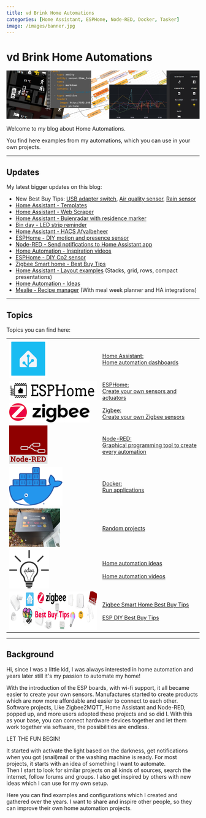 ```yaml
---
title: vd Brink Home Automations
categories: [Home Assistant, ESPHome, Node-RED, Docker, Tasker]
image: /images/banner.jpg
---
```


# vd Brink Home Automations

![Banner](images/banner.jpg)

Welcome to my blog about Home Automations.

You find here examples from my automations, which you can use in your own projects.

---

## Updates

My latest bigger updates on this blog:

* New Best Buy Tips: [USB adapter switch](buy/smart_home_best_buy_tips#usb-adapter-switch), [Air quality sensor](buy/smart_home_best_buy_tips#air-quality-sensor), [Rain sensor](buy/smart_home_best_buy_tips#rain-sensor)
* [Home Assistant - Templates](homeassistant/homeassistant_templates)
* [Home Assistant - Web Scraper](homeassistant/homeassistant_web_scraper)
* [Home Assistant - Buienradar with residence marker](/homeassistant/homeassistant_dashboard_weather_nl#buienradar-with-residence-marker)
* [Bin day - LED strip reminder](projects/bin_day_led_strip_reminder)
* [Home Assistant - HACS Afvalbeheer](homeassistant/homeassistant_hacs_afvalbeheer)
* [ESPHome - DIY motion and presence sensor](esphome/microwave_radar_sensor_rcwl-0516) 
* [Node-RED - Send notifications to Home Assistant app](node-red/node-red_home-assistant_notifications)
* [Home Automation - Inspiration videos](ideas/home_automation_videos)
* [ESPHome - DIY Co2 sensor](esphome/co2_scd40)
* [Zigbee Smart home - Best Buy Tips](buy/smart_home_best_buy_tips)
* [Home Assistant - Layout examples](homeassistant/homeassistant_dashboard_layout) (Stacks, grid, rows, compact presentations)
* [Home Automation - Ideas](ideas/home_automation_ideas)
* [Mealie - Recipe manager](homeassistant/homeassistant_dashboard_mealie) (With meal week planner and HA integrations)

---

## Topics

Topics you can find here:

|                                                                                                                                          |                                                                                                                    | 
|------------------------------------------------------------------------------------------------------------------------------------------|--------------------------------------------------------------------------------------------------------------------|
| <a href="homeassistant/index"><img src="homeassistant/images/home_assistant_logo.png" alt="Home Assistant logo" height="100px"></a>      | [Home Assistant: <br>Home automation dashboards](homeassistant/index)                                              |
| <a href="esphome/index"><img src="esphome/images/esphome.png" alt="ESPHome logo" height="50px"></a>                                      | [ESPHome: <br>Create your own sensors and actuators](esphome/index)                                                |
| <a href="zigbee/index"><img src="zigbee/images/zigbee.jpg" alt="Zigbee logo" height="50px"></a>                                          | [Zigbee: <br>Create your own Zigbee sensors](zigbee/index)                                                         |
| <a href="node-red/index"><img src="node-red/images/node-red_logo.png" alt="Node-RED logo" height="100px"></a>                            | [Node-RED: <br>Graphical programming tool to create every automation](node-red/index)                              |
| <a href="docker/index"><img src="docker/images/docker-logo.png" alt="Docker logo" height="100px"></a>                                    | [Docker: <br>Run applications](docker/index)                                                                       |
| <a href="projects/index"><img src="projects/images_allux-600/sticker_package_box.jpg" alt="Package mailbox" height="100px"></a>          | [Random projects](projects/index)                                                                                  |
| <a href="ideas/home_automation_ideas"><img src="ideas/images/idea.png" alt="Home automation ideas" height="100px"></a>                   | [Home automation ideas](ideas/home_automation_ideas)<br><br>[Home automation videos](ideas/home_automation_videos) |
| <a href="buy/smart_home_best_buy_tips"><img src="buy/images_zigbee/zigbee_banner.png" alt="Smart Home Best Buy Tips" height="100px"></a> | [Zigbee Smart Home Best Buy Tips](buy/smart_home_best_buy_tips)<br><br>[ESP DIY Best Buy Tips](buy/esphome_diy)    |

---

## Background

Hi, since I was a little kid, I was always interested in home automation and years later still it's my passion to
automate my home!

With the introduction of the ESP boards, with wi-fi support, it all became easier to create your own sensors.
Manufactures started to create products which are now more affordable and easier to connect to each other.
Software projects, Like Zigbee2MQTT, Home Assistant and Node-RED, popped up, and more users adopted these projects and so did I.
With this as your base, you can connect hardware devices together and let them work together via software, the
possibilities are endless.

LET THE FUN BEGIN!

It started with activate the light based on the darkness, get notifications when you got (snail)mail or the washing
machine is ready.
For most projects, it starts with an idea of something I want to automate.\
Then I start to look for similar projects on all kinds of sources, search the internet, follow forums and groups.
I also get inspired by others with new ideas which I can use for my own setup.

Here you can find examples and configurations which I created and gathered over the years.
I want to share and inspire other people, so they can improve their own home automation projects.